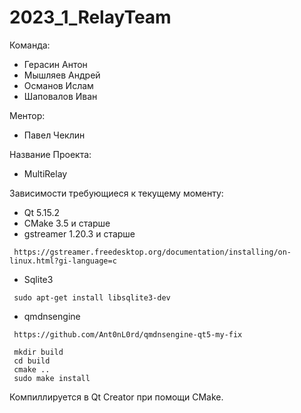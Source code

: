 # 2023_1_RelayTeam

Команда:
 * Герасин Антон
 * Мышляев Андрей
 * Османов Ислам
 * Шаповалов Иван

Ментор:
 * Павел Чеклин

Название Проекта:
 * MultiRelay

Зависимости требующиеся к текущему моменту:
 * Qt 5.15.2
 * CMake 3.5 и старше
 * gstreamer 1.20.3 и старше 
```
 https://gstreamer.freedesktop.org/documentation/installing/on-linux.html?gi-language=c
```
 * Sqlite3
```
 sudo apt-get install libsqlite3-dev
```
 * qmdnsengine
```
 https://github.com/Ant0nL0rd/qmdnsengine-qt5-my-fix
```
```
 mkdir build
 cd build
 cmake ..
 sudo make install
```

Компиллируется в Qt Creator при помощи CMake.
